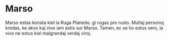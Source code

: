 # Marso

Marso estas konata kiel la Ruga Planedo. gi rugas pro rusto. Multaj personoj
kredas, ke akvo kaj vivo iam estis sur Marso. Tamen, ec se tio estus vero, la
vivo ne estus kiel malgrandaj verdaj viroj.
